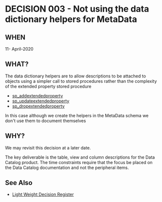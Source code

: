 # DECISION 003 - Not using the data dictionary helpers for MetaData

## WHEN 
11- April-2020

## WHAT?
The data dictionary helpers are to allow descriptions to be attached to objects using a simpler call to stored procedures rather than the complexity of the extended property stored procedure

* [sp_addextendedproperty](https://docs.microsoft.com/en-us/sqlrelational-databases/system-stored-procedures/sp-addextendedproperty-transact-sql?view=sql-server-ver15)
* [sp_updateextendedproperty](https://docs.microsoft.com/en-us/sql/relational-databases/system-stored-procedures/sp-updateextendedproperty-transact-sql?view=sql-server-ver15)
* [sp_dropextendedproperty](https://docs.microsoft.com/en-us/sql/relational-databases/system-stored-procedures/sp-dropextendedproperty-transact-sql?view=sql-server-ver15)

In this case although we create the helpers in the MetaData schema we don't use them to document themselves

## WHY?

We may revisit this decision at a later date.

The key deliverable is the table, view and column descriptions for the Data Catalog product.  The time constraints require that the focus be placed on the Data Catalog documentation and not the peripheral items.

## See Also
* [Light Weight Decision Register](README.md)


